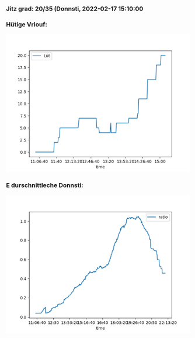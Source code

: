 ### Jitz grad: 20/35 (Donnsti, 2022-02-17 15:10:00

### Hütige Vrlouf:
![Graph](Today.png)

### E durschnittleche Donnsti:
![Graph](Donnsti.png)